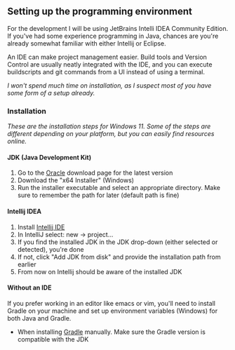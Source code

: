 ## Setting up the programming environment


For the development I will be using JetBrains Intelli IDEA Community Edition.
If you've had some experience programming in Java, chances are you're already somewhat familiar with either Intellij or Eclipse.

An IDE can make project management easier.
Build tools and Version Control are usually neatly integrated with the IDE,
and you can execute buildscripts and git commands from a UI instead of using a terminal.

*I won't spend much time on installation, as I suspect most of you have some form of a setup already.*

### Installation

*These are the installation steps for Windows 11.
Some of the steps are different depending on your platform, but you can easily find resources online.*

#### JDK (Java Development Kit)

1. Go to the [Oracle](https://www.oracle.com/java/technologies/downloads/) download page for the latest version
2. Download the "x64 Installer" (Windows)
3. Run the installer executable and select an appropriate directory. Make sure to remember the path for later (default path is fine)

#### Intellij IDEA

1. Install [Intellij IDE](https://www.jetbrains.com/idea/download/?section=windows)
2. In IntelliJ select: new -> project...
3. If you find the installed JDK in the JDK drop-down (either selected or detected), you're done
4. If not, click "Add JDK from disk" and provide the installation path from earlier
5. From now on Intellij should be aware of the installed JDK

#### Without an IDE

If you prefer working in an editor like emacs or vim, you'll need to install Gradle on your machine and set up environment variables (Windows) for both Java and Gradle.

* When installing [Gradle](https://gradle.org/install/) manually. Make sure the Gradle version is compatible with the JDK